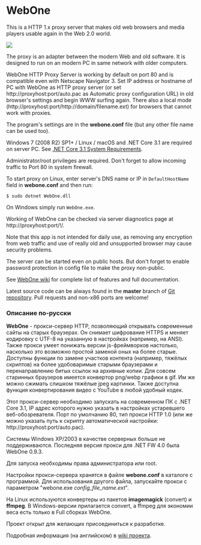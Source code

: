 ﻿# WebOne
This is a HTTP 1.x proxy server that makes old web browsers and media players usable again in the Web 2.0 world.

![](https://raw.githubusercontent.com/atauenis/webone/master/docs/Demo.png)

The proxy is an adapter between the modern Web and old software. It is designed to run on an modern PC in same network with older computers.

WebOne HTTP Proxy Server is working by default on port 80 and is compatible even with Netscape Navigator 3. Set IP address or hostname of PC with WebOne as HTTP proxy server (or set http://proxyhost:port/auto.pac as Automatic proxy configuration URL) in old browser's settings and begin WWW surfing again. There also a local mode (http://proxyhost:port/http://domain/filename.ext) for browsers that cannot work with proxies.

The program's settings are in the __webone.conf__ file (but any other file name can be used too).

Windows 7 (2008 R2) SP1+ / Linux / macOS and .NET Core 3.1 are required on server PC. See [.NET Core 3.1 System Requirements](https://github.com/dotnet/core/blob/master/release-notes/3.1/3.1-supported-os.md).

Administrator/root privileges are required. Don't forget to allow incoming traffic to Port 80 in system firewall.

To start proxy on Linux, enter server's DNS name or IP in `DefaultHostName` field in __webone.conf__ and then run:

```
$ sudo dotnet WebOne.dll
```

On Windows simply run `WebOne.exe`.

Working of WebOne can be checked via server diagnostics page at http://proxyhost:port/!/.

Note that this app is not intended for daily use, as removing any encryption from web traffic and use of really old and unsupported browser may cause security problems.

The server can be started even on public hosts. But don't forget to enable password protection in config file to make the proxy non-public.

See [WebOne wiki](https://github.com/atauenis/webone/wiki) for complete list of features and full documentation.

Latest source code can be always found in the __master__ branch of [Git repository](https://github.com/atauenis/webone). Pull requests and non-x86 ports are welcome!

### Описание по-русски
__WebOne__ - прокси-сервер HTTP, позволяющий открывать современные сайты на старых браузерах. Он снимает шифрование HTTPS и меняет кодировку с UTF-8 на указанную в настройках (например, на ANSI). Также прокси умеет понижать версии js-фреймворков настолько, насколько это возможно простой заменой оных на более старые. Доступны функции по замене участков контента (например, тяжёлых скриптов) на более удобоваримые старыми браузерами и перенаправлению битых ссылок на архивные копии. Для совсем старинных браузеров имеется конвертор png/webp графики в gif. Им же можно сжимать слишком тяжёлые jpeg картинки. Также доступна функция конвертирования видео с YouTube в любой удобный кодек.

Этот прокси-сервер необходимо запускать на современном ПК с .NET Core 3.1, IP адрес которого нужно указать в настройках устаревшего веб-обозревателя. Порт по умолчанию 80, тип прокси HTTP 1.0 (или же можно указать путь к скрипту автоматической настройки: http://proxyhost:port/auto.pac).

Системы Windows XP/2003 в качестве серверных больше не поддерживаются. Последняя версия прокси для .NET FW 4.0 была WebOne 0.9.3.

Для запуска необходимы права администратора или root.

Настройки прокси-сервера хранятся в файле __webone.conf__ в каталоге с программой. Для использования другого файла, запускайте прокси с параметром "webone.exe _config_file_name.ext_".

На Linux используются конвертеры из пакетов __imagemagick__ (convert) и __ffmpeg__. В Windows-версии прилагается convert, а ffmpeg для экономии веса есть только в Full сборках WebOne.

Проект открыт для желающих присоединиться к разработке.

Подробная информация (на английском) в [wiki проекта](https://github.com/atauenis/webone/wiki).